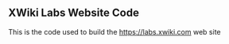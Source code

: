 
XWiki Labs Website Code
-----------------------

This is the code used to build the https://labs.xwiki.com web site


